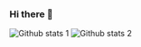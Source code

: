 ### Hi there 👋


![Github stats 1](https://github-readme-stats.vercel.app/api?username=bburakolgunn&show_icons=true&theme=gradient) 
![Github stats 2](https://github-readme-stats.vercel.app/api?username=bburakolgunn&show_icons=true&theme=radical)


<!--
**bburakolgunn/bburakolgunn** is a ✨ _special_ ✨ repository because its `README.md` (this file) appears on your GitHub profile.

Here are some ideas to get you started:

- 🔭 I’m currently working on ...
- 🌱 I’m currently learning ...
- 👯 I’m looking to collaborate on ...
- 🤔 I’m looking for help with ...
- 💬 Ask me about ...
- 📫 How to reach me: ...
- 😄 Pronouns: ...
- ⚡ Fun fact: ...
-->
